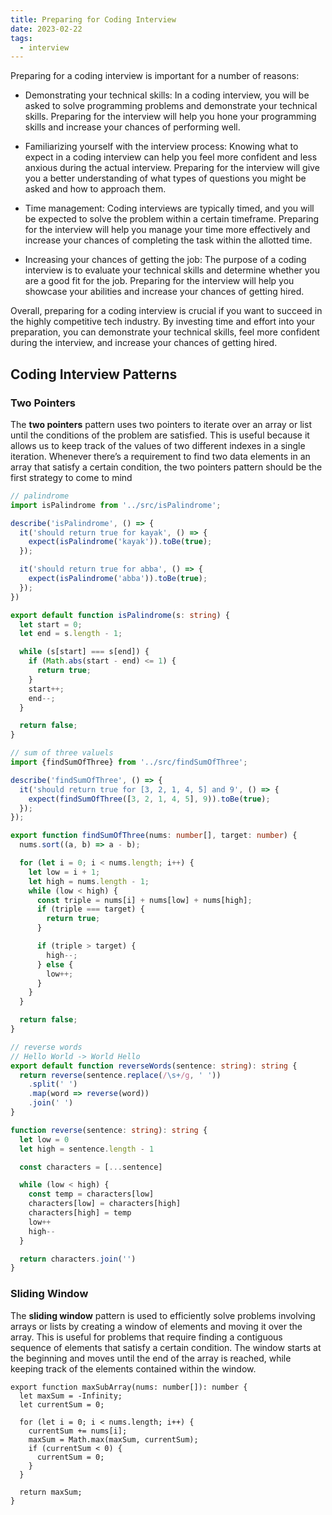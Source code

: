 ```yaml
---
title: Preparing for Coding Interview
date: 2023-02-22
tags:
  - interview
---
```


Preparing for a coding interview is important for a number of reasons:

- Demonstrating your technical skills: In a coding interview, you will be asked to solve programming problems and demonstrate your technical skills. Preparing for the interview will help you hone your programming skills and increase your chances of performing well.

- Familiarizing yourself with the interview process: Knowing what to expect in a coding interview can help you feel more confident and less anxious during the actual interview. Preparing for the interview will give you a better understanding of what types of questions you might be asked and how to approach them.

- Time management: Coding interviews are typically timed, and you will be expected to solve the problem within a certain timeframe. Preparing for the interview will help you manage your time more effectively and increase your chances of completing the task within the allotted time.

- Increasing your chances of getting the job: The purpose of a coding interview is to evaluate your technical skills and determine whether you are a good fit for the job. Preparing for the interview will help you showcase your abilities and increase your chances of getting hired.

Overall, preparing for a coding interview is crucial if you want to succeed in the highly competitive tech industry. By investing time and effort into your preparation, you can demonstrate your technical skills, feel more confident during the interview, and increase your chances of getting hired.

## Coding Interview Patterns

### Two Pointers

The **two pointers** pattern uses two pointers to iterate over an array or list until the conditions of the problem are satisfied. This is useful because it allows us to keep track of the values of two different indexes in a single iteration. Whenever there’s a requirement to find two data elements in an array that satisfy a certain condition, the two pointers pattern should be the first strategy to come to mind

```typescript
// palindrome
import isPalindrome from '../src/isPalindrome';

describe('isPalindrome', () => {
  it('should return true for kayak', () => {
    expect(isPalindrome('kayak')).toBe(true);
  });

  it('should return true for abba', () => {
    expect(isPalindrome('abba')).toBe(true);
  });
})

export default function isPalindrome(s: string) {
  let start = 0;
  let end = s.length - 1;

  while (s[start] === s[end]) {
    if (Math.abs(start - end) <= 1) {
      return true;
    }
    start++;
    end--;
  }

  return false;
}
```

```typescript
// sum of three valuels
import {findSumOfThree} from '../src/findSumOfThree';

describe('findSumOfThree', () => {
  it('should return true for [3, 2, 1, 4, 5] and 9', () => {
    expect(findSumOfThree([3, 2, 1, 4, 5], 9)).toBe(true);
  });
});

export function findSumOfThree(nums: number[], target: number) {
  nums.sort((a, b) => a - b);

  for (let i = 0; i < nums.length; i++) {
    let low = i + 1;
    let high = nums.length - 1;
    while (low < high) {
      const triple = nums[i] + nums[low] + nums[high];
      if (triple === target) {
        return true;
      }

      if (triple > target) {
        high--;
      } else {
        low++;
      }
    }
  }

  return false;
}
```

```typescript
// reverse words
// Hello World -> World Hello
export default function reverseWords(sentence: string): string {
  return reverse(sentence.replace(/\s+/g, ' '))
    .split(' ')
    .map(word => reverse(word))
    .join(' ')
}

function reverse(sentence: string): string {
  let low = 0
  let high = sentence.length - 1

  const characters = [...sentence]

  while (low < high) {
    const temp = characters[low]
    characters[low] = characters[high]
    characters[high] = temp
    low++
    high--
  }

  return characters.join('')
}
```

### Sliding Window

The **sliding window** pattern is used to efficiently solve problems involving arrays or lists by creating a window of elements and moving it over the array. This is useful for problems that require finding a contiguous sequence of elements that satisfy a certain condition. The window starts at the beginning and moves until the end of the array is reached, while keeping track of the elements contained within the window.

```plain text
export function maxSubArray(nums: number[]): number {
  let maxSum = -Infinity;
  let currentSum = 0;

  for (let i = 0; i < nums.length; i++) {
    currentSum += nums[i];
    maxSum = Math.max(maxSum, currentSum);
    if (currentSum < 0) {
      currentSum = 0;
    }
  }

  return maxSum;
}

```

### 

